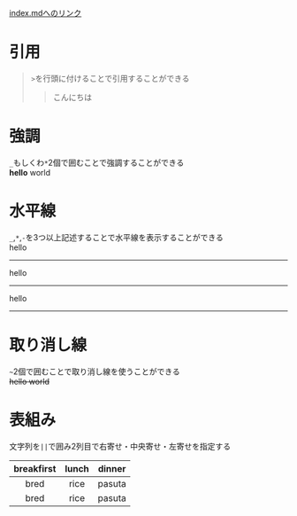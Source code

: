 [index.mdへのリンク](index.md)  
# 引用
> `>`を行頭に付けることで引用することができる
>> こんにちは  

# 強調
`_`もしくわ`*`2個で囲むことで強調することができる  
__hello__ world

# 水平線
`_`,`*`,`-`を3つ以上記述することで水平線を表示することができる  
hello  
___  
hello  
***  
hello
- - -  


# 取り消し線
`~`2個で囲むことで取り消し線を使うことができる  
~~hello world~~  

# 表組み
文字列を`||`で囲み2列目で右寄せ・中央寄せ・左寄せを指定する    
    
|breakfirst|lunch|dinner|  
|:--:|:--:|:--:|  
|bred|rice|pasuta|  
|bred|rice|pasuta|  
